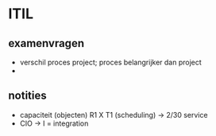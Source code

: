 # ITIL
## examenvragen
* verschil proces project; proces belangrijker dan project
* 


## notities
* capaciteit (objecten) R1 X T1 (scheduling) -> 2/30 service
* CIO -> I = integration